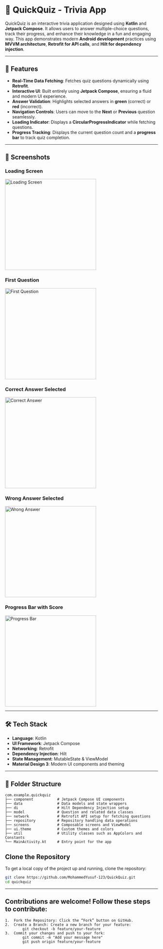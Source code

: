 # 🧠 QuickQuiz - Trivia App  

QuickQuiz is an interactive trivia application designed using **Kotlin** and **Jetpack Compose**. It allows users to answer multiple-choice questions, track their progress, and enhance their knowledge in a fun and engaging way. This app demonstrates modern **Android development** practices using **MVVM architecture**, **Retrofit for API calls**, and **Hilt for dependency injection**.

---

## 🚀 Features  

- **Real-Time Data Fetching**: Fetches quiz questions dynamically using **Retrofit**.  
- **Interactive UI**: Built entirely using **Jetpack Compose**, ensuring a fluid and modern UI experience.  
- **Answer Validation**: Highlights selected answers in **green** (correct) or **red** (incorrect).  
- **Navigation Controls**: Users can move to the **Next** or **Previous** question seamlessly.  
- **Loading Indicator**: Displays a **CircularProgressIndicator** while fetching questions.  
- **Progress Tracking**: Displays the current question count and a **progress bar** to track quiz completion.  

---

## 📸 Screenshots  

### **Loading Screen**  
<img src="./screenshots/InitialLoadingScreen.png" alt="Loading Screen" width="300"/>

### **First Question**  
<img src="./screenshots/FirstQuestion.png" alt="First Question" width="300"/>

### **Correct Answer Selected**  
<img src="./screenshots/CorrectAnswerSelected.png" alt="Correct Answer" width="300"/>

### **Wrong Answer Selected**  
<img src="./screenshots/WrongAnswerSelected.png" alt="Wrong Answer" width="300"/>

### **Progress Bar with Score**  
<img src="./screenshots/ProgressBarWithScore.png" alt="Progress Bar" width="300"/>

---

## 🛠️ Tech Stack  

- **Language**: Kotlin  
- **UI Framework**: Jetpack Compose  
- **Networking**: Retrofit  
- **Dependency Injection**: Hilt  
- **State Management**: MutableState & ViewModel  
- **Material Design 3**: Modern UI components and theming  

---

## 📂 Folder Structure  

```plaintext
com.example.quickquiz
├── component           # Jetpack Compose UI components
├── data                # Data models and state wrappers
├── di                  # Hilt Dependency Injection setup
├── model               # Question and related data classes
├── network             # Retrofit API setup for fetching questions
├── repository          # Repository handling data operations
├── screens             # Composable screens and ViewModel
├── ui.theme            # Custom themes and colors
├── util                # Utility classes such as AppColors and Constants
└── MainActivity.kt     # Entry point for the app
```

## Clone the Repository
To get a local copy of the project up and running, clone the repository:
```bash
git clone https://github.com/MohammedYusuf-123/QuickQuiz.git
cd quickquiz
```

---

## Contributions are welcome! Follow these steps to contribute:
	1.	Fork the Repository: Click the “Fork” button on GitHub.
	2.	Create a Branch: Create a new branch for your feature:
			git checkout -b feature/your-feature
	3.	Commit your changes and push to your fork:
			git commit -m "Add your message here"
			git push origin feature/your-feature
	
